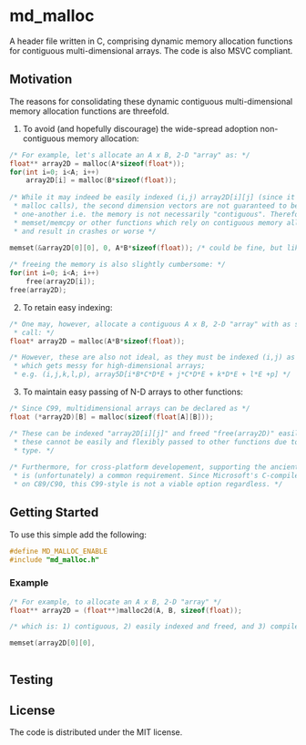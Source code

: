 # md_malloc

A header file written in C, comprising dynamic memory allocation functions for contiguous multi-dimensional arrays. The code is also MSVC compliant.

## Motivation

The reasons for consolidating these dynamic contiguous multi-dimensional memory allocation functions are threefold. 

1. To avoid (and hopefully discourage) the wide-spread adoption non-contiguous memory allocation:
```c
/* For example, let's allocate an A x B, 2-D "array" as: */
float** array2D = malloc(A*sizeof(float*));
for(int i=0; i<A; i++)
    array2D[i] = malloc(B*sizeof(float));
    
/* While it may indeed be easily indexed (i,j) array2D[i][j] (since it employs multiple 
 * malloc calls), the second dimension vectors are not guaranteed to be adjacent to 
 * one-another i.e. the memory is not necessarily "contiguous". Therefore, calls to 
 * memset/memcpy or other functions which rely on contiguous memory allocation may fail
 * and result in crashes or worse */
 
memset(&array2D[0][0], 0, A*B*sizeof(float)); /* could be fine, but likely not */

/* freeing the memory is also slightly cumbersome: */
for(int i=0; i<A; i++)
    free(array2D[i]);
free(array2D);
```

2. To retain easy indexing:
```c
/* One may, however, allocate a contiguous A x B, 2-D "array" with as single malloc 
 * call: */
float* array2D = malloc(A*B*sizeof(float));

/* However, these are also not ideal, as they must be indexed (i,j) as array2D[i*B+j], 
 * which gets messy for high-dimensional arrays; 
 * e.g. (i,j,k,l,p), array5D[i*B*C*D*E + j*C*D*E + k*D*E + l*E +p] */
```

3. To maintain easy passing of N-D arrays to other functions:
```c
/* Since C99, multidimensional arrays can be declared as */
float (*array2D)[B] = malloc(sizeof(float[A][B]));

/* These can be indexed "array2D[i][j]" and freed "free(array2D)" easily. However, 
 * these cannot be easily and flexibly passed to other functions due to the variable 
 * type. */
 
/* Furthermore, for cross-platform developement, supporting the ancient MSVC compiler
 * is (unfortunately) a common requirement. Since Microsoft's C-compiler is still based  
 * on C89/C90, this C99-style is not a viable option regardless. */
```


## Getting Started

To use this simple add the following:

```c
#define MD_MALLOC_ENABLE
#include "md_malloc.h"
```

### Example

```c
/* For example, to allocate an A x B, 2-D "array" */
float** array2D = (float**)malloc2d(A, B, sizeof(float));

/* which is: 1) contiguous, 2) easily indexed and freed, and 3) compiles with MSVC */

memset(array2D[0][0], 



```


## Testing


## License

The code is distributed under the MIT license.


